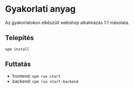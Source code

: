 # Gyakorlati anyag
Az gyakorlatokon elkészült webshop alkalmazás 1:1 másolata.

## Telepítés
`npm install`

## Futtatás
- frontend: `npm run start`
- backend: `npm run start-backend`